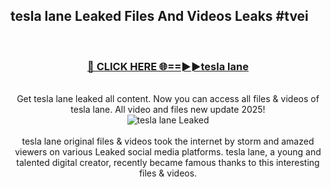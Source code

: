 ## tesla lane Leaked Files And Videos Leaks #tvei
<br>
<div align="center">
<h3><a href="https://watchclip.my.id/tesla lane" rel="nofollow">🔴 CLICK HERE 🌐==►►tesla lane</a></h3>
<br>
Get tesla lane leaked all content. Now you can access all files & videos of tesla lane. All video and files new update 2025!
<br>
<a href="https://watchclip.my.id/tesla lane" rel="nofollow" data-target="animated-image.originalLink"><img src="https://i.ibb.co.com/WyWwxjT/player-gif2.gif" alt="tesla lane Leaked" style="max-width: 100%; display: inline-block;" data-target="animated-image.originalImage"></a>
<br><br>
tesla lane original files & videos took the internet by storm and amazed viewers on various Leaked social media platforms. tesla lane, a young and talented digital creator, recently became famous thanks to this interesting files & videos.
</div>
<br>
